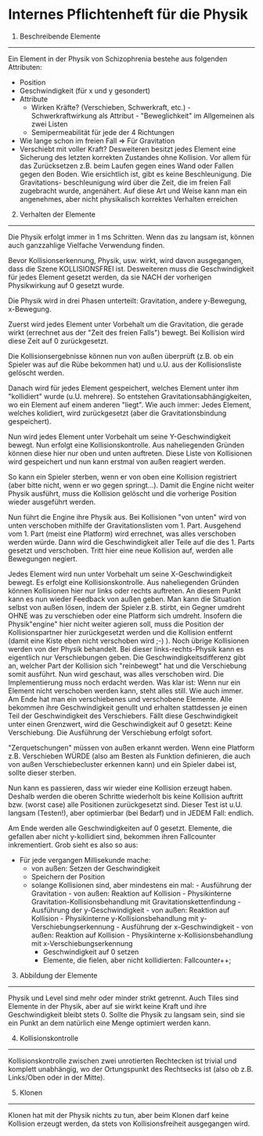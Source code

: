 Internes Pflichtenheft für die Physik
=====================================

1. Beschreibende Elemente
-------------------------

Ein Element in der Physik von Schizophrenia bestehe aus folgenden
Attributen:
- Position
- Geschwindigkeit (für x und y gesondert)
- Attribute
  - Wirken Kräfte? (Verschieben, Schwerkraft, etc.)
		- Schwerkraftwirkung als Attribut
		- "Beweglichkeit" im Allgemeinen als zwei Listen
  - Semipermeabilität für jede der 4 Richtungen
- Wie lange schon im freien Fall => Für Gravitation
- Verschiebt mit voller Kraft?
Desweiteren besitzt jedes Element eine Sicherung des letzten korrekten
Zustandes ohne Kollision. Vor allem für das Zurücksetzen z.B. beim
Laufen gegen eines Wand oder Fallen gegen den Boden.
Wie ersichtlich ist, gibt es keine Beschleunigung. Die Gravitations-
beschleunigung wird über die Zeit, die im freien Fall zugebracht wurde,
angenähert. Auf diese Art und Weise kann man ein angenehmes, aber nicht
physikalisch korrektes Verhalten erreichen

2. Verhalten der Elemente
-------------------------

Die Physik erfolgt immer in 1 ms Schritten. Wenn das zu langsam ist,
können auch ganzzahlige Vielfache Verwendung finden.

Bevor Kollisionserkennung, Physik, usw. wirkt, wird davon ausgegangen,
dass die Szene KOLLISIONSFREI ist. Desweiteren muss die Geschwindigkeit
für jedes Element gesetzt werden, da sie NACH der vorherigen
Physikwirkung auf 0 gesetzt wurde.

Die Physik wird in drei Phasen unterteilt: Gravitation, andere y-Bewegung,
x-Bewegung.


Zuerst wird jedes Element unter Vorbehalt um die Gravitation, die gerade wirkt
(errechnet aus der "Zeit des freien Falls") bewegt. Bei Kollision wird diese
Zeit auf 0 zurückgesetzt.

Die Kollisionsergebnisse können nun von außen überprüft (z.B. ob ein Spieler
was auf die Rübe bekommen hat) und u.U. aus der Kollisionsliste gelöscht werden.

Danach wird für jedes Element gespeichert, welches Element unter ihm
"kollidiert" wurde (u.U. mehrere). So entstehen Gravitationsabhängigkeiten, wo
ein Element auf einem anderen "liegt". Wie auch immer: Jedes Element, welches
kolidiert, wird zurückgesetzt (aber die Gravitationsbindung gespeichert).

Nun wird jedes Element unter Vorbehalt um seine Y-Geschwindigkeit bewegt.
Nun erfolgt eine Kollisionskontrolle. Aus naheliegenden Gründen können
diese hier nur oben und unten auftreten. Diese Liste von Kollisionen
wird gespeichert und nun kann erstmal von außen reagiert werden.

So kann ein Spieler sterben, wenn er von oben eine Kollision
registriert (aber bitte nicht, wenn er wo gegen springt...). Damit die
Engine nicht weiter Physik ausführt, muss die Kollision gelöscht und die
vorherige Position wieder ausgeführt werden.

Nun führt die Engine ihre Physik aus. Bei Kollisionen "von unten" wird von unten
verschoben mithilfe der Gravitationslisten vom 1. Part. Ausgehend vom 1. Part
(meist eine Platform) wird errechnet, was alles verschoben werden würde. Dann
wird die Geschwindigkeit aller Teile auf die des 1. Parts gesetzt und verschoben.
Tritt hier eine neue Kollision auf, werden alle Bewegungen negiert.

Jedes Element wird nun unter Vorbehalt um seine X-Geschwindigkeit bewegt.
Es erfolgt eine Kollisionskontrolle. Aus naheliegenden Gründen können
Kollisionen hier nur links oder rechts auftreten.
An diesem Punkt kann es nun wieder Feedback von außen geben. Man kann
die Situation selbst von außen lösen, indem der Spieler z.B. stirbt, ein
Gegner umdreht OHNE was zu verschieben oder eine Platform sich umdreht.
Insofern die Physik"engine" hier nicht weiter agieren soll, muss die
Position der Kollisionspartner hier zurückgesetzt werden und die
Kollision entfernt (damit eine Kiste eben nicht verschoben wird ;-) ).
Noch übrige Kollisionen werden von der Physik behandelt. Bei dieser
links-rechts-Physik kann es eigentlich nur Verschiebungen geben.
Die Geschwindigkeitsdifferenz gibt an, welcher Part der Kollision
sich "reinbewegt" hat und die Verschiebung somit ausführt. Nun wird
geschaut, was alles verschoben wird. Die Implementierung muss noch
erdacht werden. Was klar ist: Wenn nur ein Element nicht verschoben
werden kann, steht alles still.
Wie auch immer. Am Ende hat man ein verschiebenes und verschobene
Elemente. Alle bekommen ihre Geschwindigkeit genullt und erhalten
stattdessen je einen Teil der Geschwindigkeit des Verschiebers. Fällt
diese Geschwindigkeit unter einen Grenzwert, wird die Geschwindigkeit
auf 0 gesetzt: Keine Verschiebung. Die Ausführung der Verschiebung
erfolgt sofort.

"Zerquetschungen" müssen von außen erkannt werden. Wenn eine Platform
z.B. Verschieben WÜRDE (also am Besten als Funktion definieren, die auch
von außen Verschiebecluster erkennen kann) und ein Spieler dabei ist,
sollte dieser sterben.

Nun kann es passieren, dass wir wieder eine Kollision erzeugt haben.
Deshalb werden die oberen Schritte wiederholt bis keine Kollision
auftritt bzw. (worst case) alle Positionen zurückgesetzt sind. Dieser
Test ist u.U. langsam (Testen!), aber optimierbar (bei Bedarf) und in
JEDEM Fall: endlich.

Am Ende werden alle Geschwindigkeiten auf 0 gesetzt. Elemente, die
gefallen aber nicht y-kollidiert sind, bekommen ihren Fallcounter
inkrementiert. Grob sieht es also so aus:

- Für jede vergangen Millisekunde mache:
  - von außen: Setzen der Geschwindigkeit
  - Speichern der Position
  - solange Kollisionen sind, aber mindestens ein mal:
		- Ausführung der Gravitation
		- von außen: Reaktion auf Kollision
		- Physikinterne Gravitation-Kollisionsbehandlung mit Gravitationskettenfindung
		- Ausführung der y-Geschwindigkeit
		- von außen: Reaktion auf Kollision
		- Physikinterne y-Kollisionsbehandlung mit y-Verschiebungserkennung
		- Ausführung der x-Geschwindigkeit
		- von außen: Reaktion auf Kollision
		- Physikinterne x-Kollisionsbehandlung mit x-Verschiebungserkennung
	- Geschwindigkeit auf 0 setzen
	- Elemente, die fielen, aber nicht kollidierten: Fallcounter++;

3. Abbildung der Elemente
-------------------------

Physik und Level sind mehr oder minder strikt getrennt. Auch Tiles sind
Elemente in der Physik, aber auf sie wirkt keine Kraft und ihre
Geschwindigkeit bleibt stets 0. Sollte die Physik zu langsam sein,
sind sie ein Punkt an dem natürlich eine Menge optimiert werden kann.

4. Kollisionskontrolle
----------------------

Kollisionskontrolle zwischen zwei unrotierten Rechtecken ist trivial
und komplett unabhängig, wo der Ortungspunkt des Rechtsecks ist (also ob
z.B. Links/Oben oder in der Mitte).

5. Klonen
---------

Klonen hat mit der Physik nichts zu tun, aber beim Klonen darf keine
Kollision erzeugt werden, da stets von Kollisionsfreiheit ausgegangen
wird.
